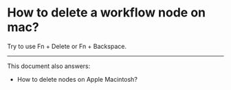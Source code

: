 # How to delete a workflow node on mac?

Try to use Fn + Delete or Fn + Backspace.

---
This document also answers:

- How to delete nodes on Apple Macintosh?